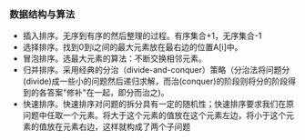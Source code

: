 ### 数据结构与算法
+ 插入排序。无序到有序的然后整理的过程。有序集合+1，无序集合-1
+ 选择排序。找到0到i之间的最大元素放在最右边的位置A[i]中。
+ 冒泡排序。选最大元素的算法：不断交换相邻元素。
+ 归并排序。采用经典的分治（divide-and-conquer）策略（分治法将问题分(divide)成一些小的问题然后递归求解，而治(conquer)的阶段则将分的阶段得到的各答案"修补"在一起，即分而治之)。
+ 快速排序。快速排序对问题的拆分具有一定的随机性；快速排序要求我们在原问题中任取一个元素。将大于这个元素的值放在这个元素左边，将小于这个元素的值放在元素右边，这样就构成了两个子问题
